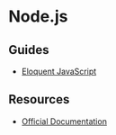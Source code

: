 # Node.js

## Guides
* [Eloquent JavaScript](https://eloquentjavascript.net/20_node.html)

## Resources
* [Official Documentation](https://nodejs.org/dist/latest-v11.x/docs/api/)